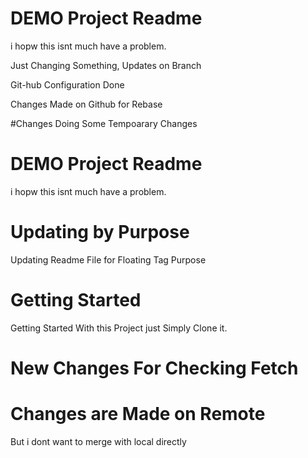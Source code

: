 # DEMO Project Readme

i hopw this isnt much have a problem.

Just Changing Something, Updates on Branch

Git-hub Configuration Done

Changes Made on Github for Rebase

#Changes
Doing Some Tempoarary Changes
# DEMO Project Readme

i hopw this isnt much have a problem.

# Updating by Purpose

Updating Readme File for Floating Tag Purpose

# Getting Started

Getting Started With this Project just Simply Clone it.

# New Changes For Checking Fetch
# Changes are Made on Remote
  But i dont want to merge with local directly

